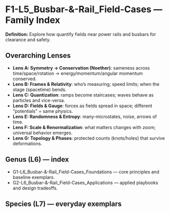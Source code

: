 # F1-L5_Busbar-&-Rail_Field-Cases — Family Index
**Definition:** Explore how quantify fields near power rails and busbars for clearance and safety.

## Overarching Lenses

- **Lens A: Symmetry -> Conservation (Noether)**: sameness across time/space/rotation → energy/momentum/angular momentum conserved.
- **Lens B: Frames & Relativity**: who’s measuring; speed limits; when the stage (spacetime) bends.
- **Lens C: Quantization**: ramps become staircases; waves behave as particles and vice-versa.
- **Lens D: Fields & Gauge**: forces as fields spread in space; different “potentials” = same physics.
- **Lens E: Randomness & Entropy**: many-microstates, noise, arrows of time.
- **Lens F: Scale & Renormalization**: what matters changes with zoom; universal behavior emerges.
- **Lens G: Topology & Phases**: protected counts (knots/holes) that survive deformations.

## Genus (L6) — index
- G1-L6_Busbar-&-Rail_Field-Cases_Foundations — core principles and baseline exemplars.
- G2-L6_Busbar-&-Rail_Field-Cases_Applications — applied playbooks and design tradeoffs.

## Species (L7) — everyday exemplars
